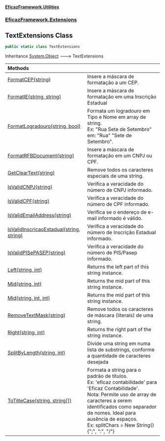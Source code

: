 #### [EficazFramework.Utilities](EficazFrameworkUtilities.md 'EficazFramework Utilities')
### [EficazFramework.Extensions](EficazFrameworkUtilities.md#EficazFramework_Extensions 'EficazFramework.Extensions')
## TextExtensions Class
```csharp
public static class TextExtensions
```

Inheritance [System.Object](https://docs.microsoft.com/en-us/dotnet/api/System.Object 'System.Object') &#129106; TextExtensions  

| Methods | |
| :--- | :--- |
| [FormatCEP(string)](TextExtensions_FormatCEP(string).md 'EficazFramework.Extensions.TextExtensions.FormatCEP(string)') | Insere a máscara de formatação a um CEP.<br/> |
| [FormatIE(string, string)](TextExtensions_FormatIE(string_string).md 'EficazFramework.Extensions.TextExtensions.FormatIE(string, string)') | Insere a máscara de formatação em uma Inscrição Estadual<br/> |
| [FormatLogradouro(string, bool)](TextExtensions_FormatLogradouro(string_bool).md 'EficazFramework.Extensions.TextExtensions.FormatLogradouro(string, bool)') | Formata um logradouro em Tipo e Nome em array de string.<br/>Ex: "Rua Sete de Setembro" em: "Rua" "Sete de Setembro".<br/> |
| [FormatRFBDocument(string)](TextExtensions_FormatRFBDocument(string).md 'EficazFramework.Extensions.TextExtensions.FormatRFBDocument(string)') | Insere a máscara de formatação em um CNPJ ou CPF.<br/> |
| [GetClearText(string)](TextExtensions_GetClearText(string).md 'EficazFramework.Extensions.TextExtensions.GetClearText(string)') | Remove todos os caracteres especiais de uma string.<br/> |
| [IsValidCNPJ(string)](TextExtensions_IsValidCNPJ(string).md 'EficazFramework.Extensions.TextExtensions.IsValidCNPJ(string)') | Verifica a veracidade do número de CNPJ informado.<br/> |
| [IsValidCPF(string)](TextExtensions_IsValidCPF(string).md 'EficazFramework.Extensions.TextExtensions.IsValidCPF(string)') | Verifica a veracidade do número de CPF informado.<br/> |
| [IsValidEmailAddress(string)](TextExtensions_IsValidEmailAddress(string).md 'EficazFramework.Extensions.TextExtensions.IsValidEmailAddress(string)') | Verifica se o endereço de e-mail informado é válido.<br/> |
| [IsValidInscricaoEstadual(string, string)](TextExtensions_IsValidInscricaoEstadual(string_string).md 'EficazFramework.Extensions.TextExtensions.IsValidInscricaoEstadual(string, string)') | Verifica a veracidade do número de Inscrição Estadual informado.<br/> |
| [IsValidPISePASEP(string)](TextExtensions_IsValidPISePASEP(string).md 'EficazFramework.Extensions.TextExtensions.IsValidPISePASEP(string)') | Verifica a veracidade do número de PIS/Pasep informado.<br/> |
| [Left(string, int)](TextExtensions_Left(string_int).md 'EficazFramework.Extensions.TextExtensions.Left(string, int)') | Returns the left part of this string instance.<br/> |
| [Mid(string, int)](TextExtensions_Mid(string_int).md 'EficazFramework.Extensions.TextExtensions.Mid(string, int)') | Returns the mid part of this string instance.<br/> |
| [Mid(string, int, int)](TextExtensions_Mid(string_int_int).md 'EficazFramework.Extensions.TextExtensions.Mid(string, int, int)') | Returns the mid part of this string instance.<br/> |
| [RemoveTextMask(string)](TextExtensions_RemoveTextMask(string).md 'EficazFramework.Extensions.TextExtensions.RemoveTextMask(string)') | Remove todos os caracteres de máscara (literais) de uma string.<br/> |
| [Right(string, int)](TextExtensions_Right(string_int).md 'EficazFramework.Extensions.TextExtensions.Right(string, int)') | Returns the right part of the string instance.<br/> |
| [SplitByLength(string, int)](TextExtensions_SplitByLength(string_int).md 'EficazFramework.Extensions.TextExtensions.SplitByLength(string, int)') | Divide uma string em numa lista de substrings, conforme a quantidade de caracteres desejada<br/> |
| [ToTitleCase(string, string[])](TextExtensions_ToTitleCase(string_string__).md 'EficazFramework.Extensions.TextExtensions.ToTitleCase(string, string[])') | Formata a string para o padrão de títulos.<br/>Ex: 'eficaz contabilidade' para 'Eficaz Contabilidade'.<br/>Nota: Permite uso de array de caracteres a serem identificados como separador de nomes. Ideal para ausência de espaços.<br/>Ex: splitChars = New String() {";", ":", "/"}<br/> |
